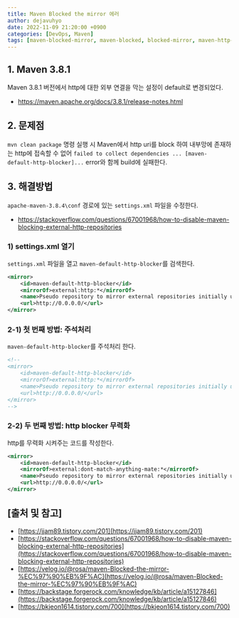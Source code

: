 ```yaml
---
title: Maven Blocked the mirror 에러
author: dejavuhyo
date: 2022-11-09 21:20:00 +0900
categories: [DevOps, Maven]
tags: [maven-blocked-mirror, maven-blocked, blocked-mirror, maven-http-repositories, http-repositories-blocking, maven-381-version, maven-default-http-blocker, http-blocker, maven-blocked-mirror-에러, maven-에러]
---
```


## 1. Maven 3.8.1
Maven 3.8.1 버전에서 http에 대한 외부 연결을 막는 설정이 default로 변경되었다.

* <https://maven.apache.org/docs/3.8.1/release-notes.html>

## 2. 문제점
`mvn clean package` 명령 실행 시 Maven에서 http uri를 block 하여 내부망에 존재하는 http에 접속할 수 없어 `failed to collect dependencies ... [maven-default-http-blocker]...` error와 함께 build에 실패한다.

## 3. 해결방법
`apache-maven-3.8.4\conf` 경로에 있는 `settings.xml` 파일을 수정한다.

* <https://stackoverflow.com/questions/67001968/how-to-disable-maven-blocking-external-http-repositories>

### 1) settings.xml 열기
`settings.xml` 파일을 열고 `maven-default-http-blocker`를 검색한다.

```xml
<mirror>
    <id>maven-default-http-blocker</id>
    <mirrorOf>external:http:*</mirrorOf>
    <name>Pseudo repository to mirror external repositories initially using HTTP.</name>
    <url>http://0.0.0.0/</url>
</mirror>
```

### 2-1) 첫 번째 방법: 주석처리
`maven-default-http-blocker`를 주석처리 한다.

```xml
<!--
<mirror>
    <id>maven-default-http-blocker</id>
    <mirrorOf>external:http:*</mirrorOf>
    <name>Pseudo repository to mirror external repositories initially using HTTP.</name>
    <url>http://0.0.0.0/</url>
</mirror>
-->
```

### 2-2) 두 번째 방법: http blocker 무력화
http를 무력화 시켜주는 코드를 작성한다.

```xml
<mirror>
    <id>maven-default-http-blocker</id>
    <mirrorOf>external:dont-match-anything-mate:*</mirrorOf>
    <name>Pseudo repository to mirror external repositories initially using HTTP.</name>
    <url>http://0.0.0.0/</url>
</mirror>
```

## [출처 및 참고]
* [https://jjam89.tistory.com/201](https://jjam89.tistory.com/201)
* [https://stackoverflow.com/questions/67001968/how-to-disable-maven-blocking-external-http-repositories](https://stackoverflow.com/questions/67001968/how-to-disable-maven-blocking-external-http-repositories)
* [https://velog.io/@rosa/maven-Blocked-the-mirror-%EC%97%90%EB%9F%AC](https://velog.io/@rosa/maven-Blocked-the-mirror-%EC%97%90%EB%9F%AC)
* [https://backstage.forgerock.com/knowledge/kb/article/a15127846](https://backstage.forgerock.com/knowledge/kb/article/a15127846)
* [https://bkjeon1614.tistory.com/700](https://bkjeon1614.tistory.com/700)
